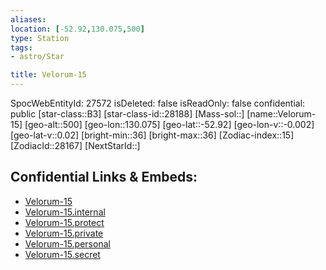 ```yaml
---
aliases: 
location: [-52.92,130.075,500]
type: Station
tags:
- astro/Star

title: Velorum-15
---
```

SpocWebEntityId: 27572
isDeleted: false
isReadOnly: false
confidential: public
[star-class::B3]
[star-class-id::28188]
[Mass-sol::]
[name::Velorum-15]
[geo-alt::500]
[geo-lon::130.075]
[geo-lat::-52.92]
[geo-lon-v::-0.002]
[geo-lat-v::0.02]
[bright-min::36]
[bright-max::36]
[Zodiac-index::15]
[ZodiacId::28167]
[NextStarId::]



## Confidential Links & Embeds: 
- [Velorum-15](../../../_public/astro/Star/Velorum-15.md) 
- [Velorum-15.internal](../../../_internal/astro/Star/Velorum-15.internal.md) 
- [Velorum-15.protect](../../../_protect/astro/Star/Velorum-15.protect.md) 
- [Velorum-15.private](../../../_private/astro/Star/Velorum-15.private.md) 
- [Velorum-15.personal](../../../_personal/astro/Star/Velorum-15.personal.md) 
- [Velorum-15.secret](../../../_secret/astro/Star/Velorum-15.secret.md) 

